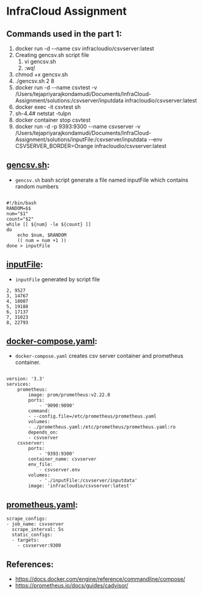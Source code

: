 #                                              InfraCloud Assignment

## Commands used in the part 1:

<ol>
  <li>docker run -d --name csv infracloudio/csvserver:latest</li>
  <li>Creating gencsv.sh script file 
    <ol>
      <li>vi gencsv.sh</li>
      <li>:wq!</li>
    </ol>
  </li>
  <li>chmod +x gencsv.sh </li>
  <li>./gencsv.sh 2 8 </li>
  <li>docker run -d  --name csvtest -v /Users/tejapriyarajkondamudi/Documents/InfraCloud-Assignment/solutions:/csvserver/inputdata  infracloudio/csvserver:latest </li>
  <li>docker exec -it csvtest sh</li>
  <li>sh-4.4# netstat -tulpn</li>
  <li>docker container stop csvtest</li>
  <li>docker run -d -p 9393:9300 --name csvserver -v /Users/tejapriyarajkondamudi/Documents/InfraCloud-Assignment/solutions/inputFile:/csvserver/inputdata --env CSVSERVER_BORDER=Orange infracloudio/csvserver:latest </li>
</ol>

## [gencsv.sh](https://github.com/tejapriyaraj95/InfraCloud-Assignment/blob/main/solutions/gencsv.sh):

- `gencsv.sh` bash script generate a file named inputFile which contains random numbers

```

#!/bin/bash
RANDOM=$$
num="$1"
count="$2"
while [[ ${num} -le ${count} ]]
do
    echo $num, $RANDOM
    (( num = num +1 ))
done > inputFile

```

## [inputFile](https://github.com/tejapriyaraj95/InfraCloud-Assignment/blob/main/solutions/inputFile):

- `inputFile` generated by script file

```
2, 9527
3, 14767
4, 18007
5, 19188
6, 17137
7, 31023
8, 22793

```

## [docker-compose.yaml](https://github.com/tejapriyaraj95/InfraCloud-Assignment/blob/main/solutions/docker-compose.yaml):

- `docker-compose.yaml` creates csv server container and prometheus container.

```

version: '3.3'
services:
    prometheus:
        image: prom/prometheus:v2.22.0
        ports:
            - '9090:9090'
        command:
        - --config.file=/etc/prometheus/prometheus.yaml
        volumes:
        - ./prometheus.yaml:/etc/prometheus/prometheus.yaml:ro
        depends_on:
        - csvserver
    csvserver:
        ports:
            - '9393:9300'
        container_name: csvserver
        env_file:
            - csvserver.env
        volumes:
            - './inputFile:/csvserver/inputdata'
        image: 'infracloudio/csvserver:latest'

```

## [prometheus.yaml](https://github.com/tejapriyaraj95/InfraCloud-Assignment/blob/main/solutions/prometheus.yaml):

```
scrape_configs:
- job_name: csvserver
  scrape_interval: 5s
  static_configs:
  - targets:
    - csvserver:9300 

```

## References:
   - https://docs.docker.com/engine/reference/commandline/compose/
   - https://prometheus.io/docs/guides/cadvisor/

